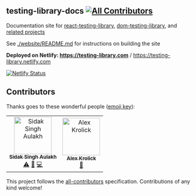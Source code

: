 testing-library-docs
[![All Contributors](https://img.shields.io/badge/all_contributors-2-orange.svg?style=flat-square)](#contributors)
--------------------

Documentation site for [react-testing-library](https://github.com/testing-library/react-testing-library), [dom-testing-library](https://github.com/testing-library/dom-testing-library), and [related projects](https://github.com/testing-library)

See [./website/README.md](./website/README.md) for instructions on building the site

**Deployed on Netlify: https://testing-library.com** / https://testing-library.netlify.com

[![Netlify Status](https://api.netlify.com/api/v1/badges/24366204-84ca-41e9-b573-2a64f0845e46/deploy-status)](https://app.netlify.com/sites/testing-library/deploys)

## Contributors

Thanks goes to these wonderful people ([emoji key](https://allcontributors.org/docs/en/emoji-key)):

<!-- ALL-CONTRIBUTORS-LIST:START - Do not remove or modify this section -->
<!-- prettier-ignore -->
<table><tr><td align="center"><a href="http://sidak.ml"><img src="https://avatars0.githubusercontent.com/u/35738138?v=4" width="100px;" alt="Sidak Singh Aulakh"/><br /><sub><b>Sidak Singh Aulakh</b></sub></a><br /><a href="https://github.com/testing-library/testing-library-docs/commits?author=co16353sidak" title="Tests">⚠️</a> <a href="https://github.com/testing-library/testing-library-docs/issues?q=author%3Aco16353sidak" title="Bug reports">🐛</a> <a href="https://github.com/testing-library/testing-library-docs/commits?author=co16353sidak" title="Code">💻</a></td><td align="center"><a href="https://alexkrolick.com"><img src="https://avatars3.githubusercontent.com/u/1571667?v=4" width="100px;" alt="Alex Krolick"/><br /><sub><b>Alex Krolick</b></sub></a><br /><a href="#maintenance-alexkrolick" title="Maintenance">🚧</a></td></tr></table>

<!-- ALL-CONTRIBUTORS-LIST:END -->

This project follows the [all-contributors](https://github.com/all-contributors/all-contributors) specification. Contributions of any kind welcome!